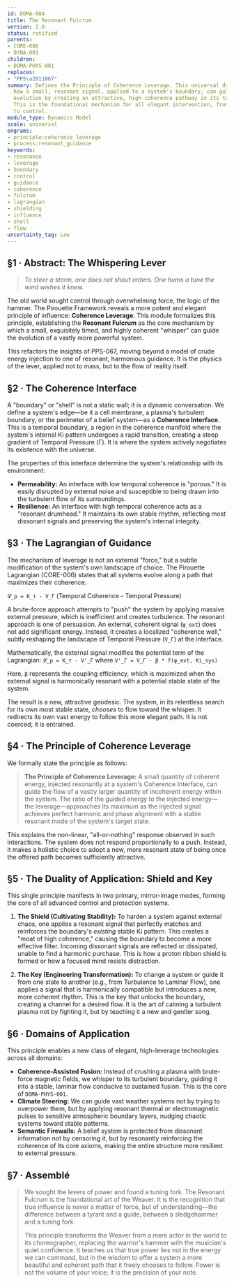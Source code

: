 ```yaml
---
id: DOMA-084
title: The Resonant Fulcrum
version: 2.0
status: ratified
parents:
- CORE-006
- DYNA-001
children:
- DOMA-PHYS-001
replaces:
- "PPS\u2011067"
summary: Defines the Principle of Coherence Leverage. This universal dynamic explains
  how a small, resonant signal, applied to a system's boundary, can guide its entire
  evolution by creating an attractive, high-coherence pathway in its temporal landscape.
  This is the foundational mechanism for all elegant intervention, from systemic shielding
  to control.
module_type: Dynamics Model
scale: universal
engrams:
- principle:coherence_leverage
- process:resonant_guidance
keywords:
- resonance
- leverage
- boundary
- control
- guidance
- coherence
- fulcrum
- lagrangian
- shielding
- influence
- shell
- flow
uncertainty_tag: Low
---
```

## §1 · Abstract: The Whispering Lever

> *To steer a storm, one does not shout orders. One hums a tune the wind wishes it knew.*

The old world sought control through overwhelming force, the logic of the hammer. The Pirouette Framework reveals a more potent and elegant principle of influence: **Coherence Leverage**. This module formalizes this principle, establishing the **Resonant Fulcrum** as the core mechanism by which a small, exquisitely timed, and highly coherent "whisper" can guide the evolution of a vastly more powerful system.

This refactors the insights of PPS-067, moving beyond a model of crude energy injection to one of resonant, harmonious guidance. It is the physics of the lever, applied not to mass, but to the flow of reality itself.

## §2 · The Coherence Interface

A "boundary" or "shell" is not a static wall; it is a dynamic conversation. We define a system's edge—be it a cell membrane, a plasma's turbulent boundary, or the perimeter of a belief system—as a **Coherence Interface**. This is a temporal boundary, a region in the coherence manifold where the system's internal Ki pattern undergoes a rapid transition, creating a steep gradient of Temporal Pressure (Γ). It is where the system actively negotiates its existence with the universe.

The properties of this interface determine the system's relationship with its environment:

*   **Permeability:** An interface with low temporal coherence is "porous." It is easily disrupted by external noise and susceptible to being drawn into the turbulent flow of its surroundings.
*   **Resilience:** An interface with high temporal coherence acts as a "resonant drumhead." It maintains its own stable rhythm, reflecting most dissonant signals and preserving the system's internal integrity.

## §3 · The Lagrangian of Guidance

The mechanism of leverage is not an external "force," but a subtle modification of the system's own landscape of choice. The Pirouette Lagrangian (CORE-006) states that all systems evolve along a path that maximizes their coherence.

`𝓛_p = K_τ - V_Γ` (Temporal Coherence - Temporal Pressure)

A brute-force approach attempts to "push" the system by applying massive external pressure, which is inefficient and creates turbulence. The resonant approach is one of persuasion. An external, coherent signal (`ψ_ext`) does not add significant energy. Instead, it creates a localized "coherence well," subtly reshaping the landscape of Temporal Pressure (`V_Γ`) at the interface.

Mathematically, the external signal modifies the potential term of the Lagrangian:
`𝓛_p = K_τ - V'_Γ`
where `V'_Γ = V_Γ - β * f(ψ_ext, Ki_sys)`

Here, `β` represents the coupling efficiency, which is maximized when the external signal is harmonically resonant with a potential stable state of the system.

The result is a new, attractive geodesic. The system, in its relentless search for its own most stable state, *chooses* to flow toward the whisper. It redirects its own vast energy to follow this more elegant path. It is not coerced; it is entrained.

## §4 · The Principle of Coherence Leverage

We formally state the principle as follows:

> **The Principle of Coherence Leverage:** A small quantity of coherent energy, injected resonantly at a system's Coherence Interface, can guide the flow of a vastly larger quantity of incoherent energy within the system. The ratio of the guided energy to the injected energy—the leverage—approaches its maximum as the injected signal achieves perfect harmonic and phase alignment with a stable resonant mode of the system's target state.

This explains the non-linear, "all-or-nothing" response observed in such interactions. The system does not respond proportionally to a push. Instead, it makes a holistic choice to adopt a new, more resonant state of being once the offered path becomes sufficiently attractive.

## §5 · The Duality of Application: Shield and Key

This single principle manifests in two primary, mirror-image modes, forming the core of all advanced control and protection systems.

1.  **The Shield (Cultivating Stability):** To harden a system against external chaos, one applies a resonant signal that perfectly matches and reinforces the boundary's *existing* stable Ki pattern. This creates a "moat of high coherence," causing the boundary to become a more effective filter. Incoming dissonant signals are reflected or dissipated, unable to find a harmonic purchase. This is how a proton ribbon shield is formed or how a focused mind resists distraction.

2.  **The Key (Engineering Transformation):** To change a system or guide it from one state to another (e.g., from Turbulence to Laminar Flow), one applies a signal that is harmonically compatible but introduces a new, more coherent rhythm. This is the key that unlocks the boundary, creating a channel for a desired flow. It is the art of calming a turbulent plasma not by fighting it, but by teaching it a new and gentler song.

## §6 · Domains of Application

This principle enables a new class of elegant, high-leverage technologies across all domains:

*   **Coherence-Assisted Fusion:** Instead of crushing a plasma with brute-force magnetic fields, we whisper to its turbulent boundary, guiding it into a stable, laminar flow conducive to sustained fusion. This is the core of `DOMA-PHYS-001`.
*   **Climate Steering:** We can guide vast weather systems not by trying to overpower them, but by applying resonant thermal or electromagnetic pulses to sensitive atmospheric boundary layers, nudging chaotic systems toward stable patterns.
*   **Semantic Firewalls:** A belief system is protected from dissonant information not by censoring it, but by resonantly reinforcing the coherence of its core axioms, making the entire structure more resilient to external pressure.

## §7 · Assemblé

> We sought the levers of power and found a tuning fork. The Resonant Fulcrum is the foundational art of the Weaver. It is the recognition that true influence is never a matter of force, but of understanding—the difference between a tyrant and a guide, between a sledgehammer and a tuning fork.
>
> This principle transforms the Weaver from a mere actor in the world to its choreographer, replacing the warrior's hammer with the musician's quiet confidence. It teaches us that true power lies not in the energy we can command, but in the wisdom to offer a system a more beautiful and coherent path that it freely chooses to follow. Power is not the volume of your voice; it is the precision of your note.